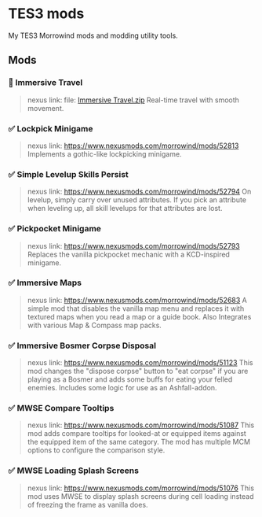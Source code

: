 # TES3 mods

My TES3 Morrowind mods and modding utility tools.

## Mods

### 🚧 Immersive Travel
>
> nexus link:
> file: [Immersive Travel.zip](ImmersiveTravel.zip)
Real-time travel with smooth movement.

### ✅ Lockpick Minigame
>
> nexus link: <https://www.nexusmods.com/morrowind/mods/52813>
Implements a gothic-like lockpicking minigame.

### ✅ Simple Levelup Skills Persist
>
> nexus link: <https://www.nexusmods.com/morrowind/mods/52794>
On levelup, simply carry over unused attributes. If you pick an attribute when leveling up, all skill levelups for that attributes are lost.

### ✅ Pickpocket Minigame
>
> nexus link: <https://www.nexusmods.com/morrowind/mods/52793>
Replaces the vanilla pickpocket mechanic with a KCD-inspired minigame.

### ✅ Immersive Maps
>
> nexus link: <https://www.nexusmods.com/morrowind/mods/52683>
A simple mod that disables the vanilla map menu and replaces it with textured maps when you read a map or a guide book. Also Integrates with various Map & Compass map packs.

### ✅ Immersive Bosmer Corpse Disposal
>
> nexus link: <https://www.nexusmods.com/morrowind/mods/51123>
This mod changes the "dispose corpse" button to "eat corpse" if you are playing as a Bosmer and adds some buffs for eating your felled enemies. Includes some logic for use as an Ashfall-addon.

### ✅ MWSE Compare Tooltips
>
> nexus link: <https://www.nexusmods.com/morrowind/mods/51087>
This mod adds compare tooltips for looked-at or equipped items against the equipped item of the same category. The mod has multiple MCM options to configure the comparison style.

### ✅ MWSE Loading Splash Screens
>
> nexus link: <https://www.nexusmods.com/morrowind/mods/51076>
This mod uses MWSE to display splash screens during cell loading instead of freezing the frame as vanilla does.
